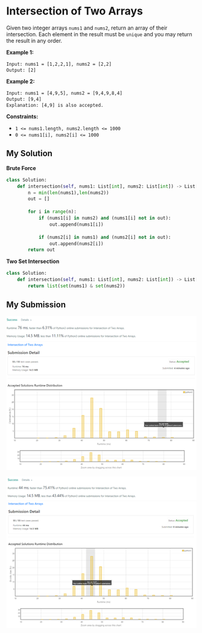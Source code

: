 # Intersection of Two Arrays

Given two integer arrays `nums1` and `nums2`, return an array of their intersection. Each element in the result must be `unique` and you may return the result in any order.

**Example 1:**
```
Input: nums1 = [1,2,2,1], nums2 = [2,2]
Output: [2]
```

**Example 2:**
```
Input: nums1 = [4,9,5], nums2 = [9,4,9,8,4]
Output: [9,4]
Explanation: [4,9] is also accepted.
```

**Constraints:**

* `1 <= nums1.length, nums2.length <= 1000`
* `0 <= nums1[i], nums2[i] <= 1000`

## My Solution 
**Brute Force**

```python
class Solution:
    def intersection(self, nums1: List[int], nums2: List[int]) -> List[int]:
        n = min(len(nums1),len(nums2))
        out = []
        
        for i in range(n): 
            if (nums1[i] in nums2) and (nums1[i] not in out):
                out.append(nums1[i])
                
            if (nums2[i] in nums1) and (nums2[i] not in out):
                out.append(nums2[i])
        return out
```
**Two Set Intersection**

```python
class Solution:
    def intersection(self, nums1: List[int], nums2: List[int]) -> List[int]:
        return list(set(nums1) & set(nums2))
```
## My Submission 
![img.png](img.png)
![img_1.png](img_1.png)

![img_2.png](img_2.png)
![img_3.png](img_3.png)
